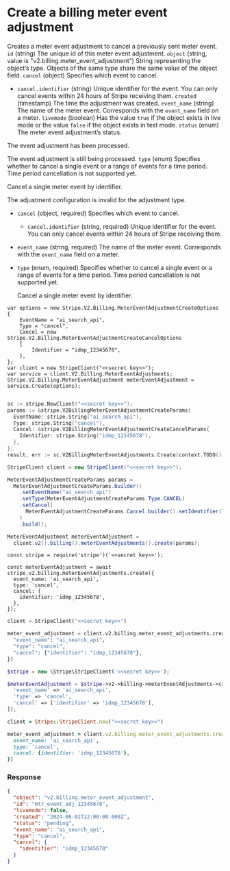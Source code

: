 # Create a billing meter event adjustment

Creates a meter event adjustment to cancel a previously sent meter event.
`id` (string)
The unique id of this meter event adjustment.
`object` (string, value is "v2.billing.meter_event_adjustment")
String representing the object’s type. Objects of the same type share the same value of the object field.
`cancel` (object)
Specifies which event to cancel.

- `cancel.identifier` (string)
  Unique identifier for the event. You can only cancel events within 24 hours of Stripe receiving them.
`created` (timestamp)
The time the adjustment was created.
`event_name` (string)
The name of the meter event. Corresponds with the `event_name` field on a meter.
`livemode` (boolean)
Has the value `true` if the object exists in live mode or the value `false` if the object exists in test mode.
`status` (enum)
The meter event adjustment’s status.

The event adjustment has been processed.

The event adjustment is still being processed.
`type` (enum)
Specifies whether to cancel a single event or a range of events for a time period. Time period cancellation is not supported yet.

Cancel a single meter event by identifier.

The adjustment configuration is invalid for the adjustment type.

- `cancel` (object, required)
  Specifies which event to cancel.

  - `cancel.identifier` (string, required)
    Unique identifier for the event. You can only cancel events within 24 hours of Stripe receiving them.

- `event_name` (string, required)
  The name of the meter event. Corresponds with the `event_name` field on a meter.

- `type` (enum, required)
  Specifies whether to cancel a single event or a range of events for a time period. Time period cancellation is not supported yet.

  Cancel a single meter event by identifier.

```dotnet
var options = new Stripe.V2.Billing.MeterEventAdjustmentCreateOptions
{
    EventName = "ai_search_api",
    Type = "cancel",
    Cancel = new Stripe.V2.Billing.MeterEventAdjustmentCreateCancelOptions
    {
        Identifier = "idmp_12345678",
    },
};
var client = new StripeClient("<<secret key>>");
var service = client.V2.Billing.MeterEventAdjustments;
Stripe.V2.Billing.MeterEventAdjustment meterEventAdjustment = service.Create(options);
```

```go

sc := stripe.NewClient("<<secret key>>");
params := &stripe.V2BillingMeterEventAdjustmentCreateParams{
  EventName: stripe.String("ai_search_api"),
  Type: stripe.String("cancel"),
  Cancel: &stripe.V2BillingMeterEventAdjustmentCreateCancelParams{
    Identifier: stripe.String("idmp_12345678"),
  },
};
result, err := sc.V2BillingMeterEventAdjustments.Create(context.TODO(), params);
```

```java
StripeClient client = new StripeClient("<<secret key>>");

MeterEventAdjustmentCreateParams params =
  MeterEventAdjustmentCreateParams.builder()
    .setEventName("ai_search_api")
    .setType(MeterEventAdjustmentCreateParams.Type.CANCEL)
    .setCancel(
      MeterEventAdjustmentCreateParams.Cancel.builder().setIdentifier("idmp_12345678").build()
    )
    .build();

MeterEventAdjustment meterEventAdjustment =
  client.v2().billing().meterEventAdjustments().create(params);
```

```node
const stripe = require('stripe')('<<secret key>>');

const meterEventAdjustment = await stripe.v2.billing.meterEventAdjustments.create({
  event_name: 'ai_search_api',
  type: 'cancel',
  cancel: {
    identifier: 'idmp_12345678',
  },
});
```

```python
client = StripeClient("<<secret key>>")

meter_event_adjustment = client.v2.billing.meter_event_adjustments.create({
  "event_name": "ai_search_api",
  "type": "cancel",
  "cancel": {"identifier": "idmp_12345678"},
})
```

```php
$stripe = new \Stripe\StripeClient('<<secret key>>');

$meterEventAdjustment = $stripe->v2->billing->meterEventAdjustments->create([
  'event_name' => 'ai_search_api',
  'type' => 'cancel',
  'cancel' => ['identifier' => 'idmp_12345678'],
]);
```

```ruby
client = Stripe::StripeClient.new("<<secret key>>")

meter_event_adjustment = client.v2.billing.meter_event_adjustments.create({
  event_name: 'ai_search_api',
  type: 'cancel',
  cancel: {identifier: 'idmp_12345678'},
})
```

### Response

```json
{
  "object": "v2.billing.meter_event_adjustment",
  "id": "mtr_event_adj_12345678",
  "livemode": false,
  "created": "2024-06-01T12:00:00.000Z",
  "status": "pending",
  "event_name": "ai_search_api",
  "type": "cancel",
  "cancel": {
    "identifier": "idmp_12345678"
  }
}
```
